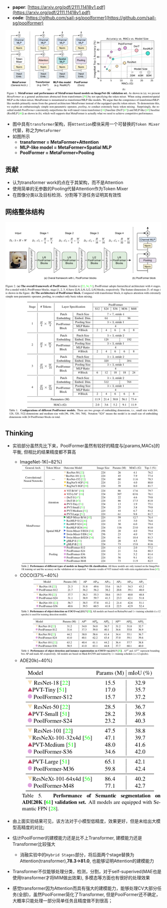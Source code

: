 - **paper**: [https://arxiv.org/pdf/2111.11418v1.pdf](https://arxiv.org/pdf/2111.11418v1.pdf)
- **code**: [https://github.com/sail-sg/poolformer](https://github.com/sail-sg/poolformer)

![F1](../imgs/MetaFormer/F1.png)

- 图中具有`transformer`架构，将`Attention`模块采用一个可替换的`Token Mixer`代替，称之为`MetaFormer`
- 如图所示
  * **transformer = MetaFormer+Attention**
  * **MLP-like model = MetaFormer+Spatial MLP**
  * **PoolFormer = MetaFormer+Pooling**

## 贡献
- 认为transformer work的点在于其架构，而不是Attention
- 使用简单的无参数的Pooling代替Attention作为Token Mixer
- 在图像分类以及目标检测、分割等下游任务证明其有效性

## 网络整体结构
![F2](../imgs/MetaFormer/F2.png)
![T1](../imgs/MetaFormer/T1.png)

## Thinking
- 实验部分虽然先比下来，PoolFormer虽然有较好的精度与[params,MACs]的平衡, 但相比的结果精度都不算高
  * ImageNet-1K(~82%)
![T2](../imgs/MetaFormer/T2.png)
  * COCO(37%~40%)
![T3](../imgs/MetaFormer/T3.png)
![T4](../imgs/MetaFormer/T4.png)
  * ADE20k(~40%)
![T5](../imgs/MetaFormer/T5.png)

- 由上面实验结果可见，该方法对于小模型低精度，效果更好，但是未给出大模型高精度的对比;
- 估计PoolFormer的建模能力还是比不上Transformer, 建模能力还是Transformer比较强大
  * 消融实验中的`Hybrid Stages`部分，将后面两个stage替换为Attention(transformer),**78.3->81.0**, 也能够证明Attention的建模能力
- Transformer不仅能够处理分类，检测，分割，对于self-superived(MAE也是使用transformer才将MIM做出效果), 多模态等方面也有很好的处理效果
- 感觉transformer因为Attention而具有强大的建模能力，能够处理CV大部分任务(全部)，虽然PoolFormer简化了Transformer, 但是PoolFormer还不确定，大概率只能处理一部分简单任务且精度做不到很高；

